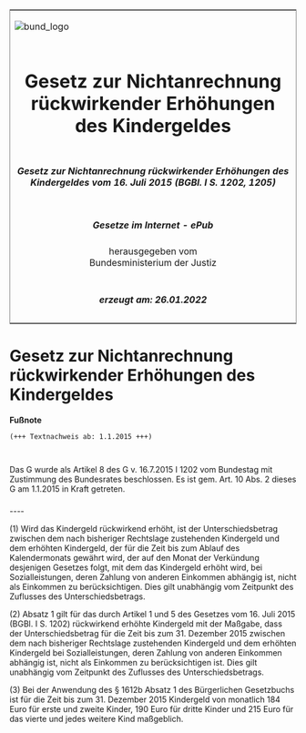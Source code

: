 <span id="DECKBLATT.html"></span>

<table border="0" frame="border" width="100%">

<tr valign="top">

<td align="left">

![bund\_logo](BfJ_2021_Web_de_de.gif)

</td>

<td align="right">

 

</td>

</tr>

<tr align="center" valign="middle">

<td colspan="2">

# Gesetz zur Nichtanrechnung rückwirkender Erhöhungen des Kindergeldes

</td>

</tr>

<tr align="center" valign="middle">

<td colspan="2">

##### Gesetz zur Nichtanrechnung rückwirkender Erhöhungen des Kindergeldes vom 16. Juli 2015 (BGBl. I S. 1202, 1205)

</td>

</tr>

<tr align="center" valign="middle">

<td colspan="2">

  
  

##### Gesetze im Internet - ePub  
  
herausgegeben vom  
Bundesministerium der Justiz

</td>

</tr>

<tr align="center" valign="bottom">

<td colspan="2">

  
  

##### erzeugt am: 26.01.2022

</td>

</tr>

</table>

<span id="BJNR120500015.html"></span>

# Gesetz zur Nichtanrechnung rückwirkender Erhöhungen des Kindergeldes

<div>

  
**Fußnote**

<div class="jnhtml">

<div>

<div class="jurAbsatz">

  

``` 
(+++ Textnachweis ab: 1.1.2015 +++)

 
```

Das G wurde als Artikel 8 des G v. 16.7.2015 I 1202 vom Bundestag mit
Zustimmung des Bundesrates beschlossen. Es ist gem. Art. 10 Abs. 2
dieses G am 1.1.2015 in Kraft getreten.

</div>

</div>

</div>

</div>

<span id="BJNR120500015BJNE000100000.html"></span>

###   
\----

<div>

<div class="jnhtml">

<div>

<div class="jurAbsatz">

(1) Wird das Kindergeld rückwirkend erhöht, ist der Unterschiedsbetrag
zwischen dem nach bisheriger Rechtslage zustehenden Kindergeld und dem
erhöhten Kindergeld, der für die Zeit bis zum Ablauf des Kalendermonats
gewährt wird, der auf den Monat der Verkündung desjenigen Gesetzes
folgt, mit dem das Kindergeld erhöht wird, bei Sozialleistungen, deren
Zahlung von anderen Einkommen abhängig ist, nicht als Einkommen zu
berücksichtigen. Dies gilt unabhängig vom Zeitpunkt des Zuflusses des
Unterschiedsbetrags.

</div>

<div class="jurAbsatz">

(2) Absatz 1 gilt für das durch Artikel 1 und 5 des Gesetzes vom 16.
Juli 2015 (BGBl. I S. 1202) rückwirkend erhöhte Kindergeld mit der
Maßgabe, dass der Unterschiedsbetrag für die Zeit bis zum 31. Dezember
2015 zwischen dem nach bisheriger Rechtslage zustehenden Kindergeld und
dem erhöhten Kindergeld bei Sozialleistungen, deren Zahlung von anderen
Einkommen abhängig ist, nicht als Einkommen zu berücksichtigen ist. Dies
gilt unabhängig vom Zeitpunkt des Zuflusses des Unterschiedsbetrags.

</div>

<div class="jurAbsatz">

(3) Bei der Anwendung des § 1612b Absatz 1 des Bürgerlichen Gesetzbuchs
ist für die Zeit bis zum 31. Dezember 2015 Kindergeld von monatlich 184
Euro für erste und zweite Kinder, 190 Euro für dritte Kinder und 215
Euro für das vierte und jedes weitere Kind maßgeblich.

</div>

</div>

</div>

</div>
